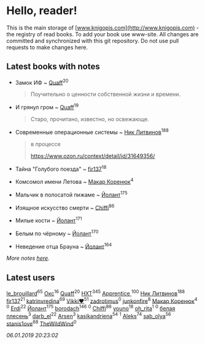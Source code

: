 # Hello, reader!
This is the main storage of [www.knigopis.com](http://www.knigopis.com) - the registry of read books.
To add your book use www-site. All changes are committed and synchronized with this git repository.
Do not use pull requests to make changes here.


## Latest books with notes
* Замок ИФ ~ [Quaff](users/122/12267158-vkontakte)<sup>20</sup>
    > Поучительно о ценности собственной жизни и времени.

* И грянул гром ~ [Quaff](users/122/12267158-vkontakte)<sup>19</sup>
    > Старо, прочитано, известно, но освежающе.

* Современные операционные системы ~ [Ник Литвинов](users/241/241974816-vkontakte)<sup>188</sup>
    > в процессе
    > 
    > https://www.ozon.ru/context/detail/id/31649356/

* Тайна "Голубого поезда" ~ [fir137](users/176/176805114-yandex)<sup>18</sup>

* Комсомол имени Летова ~ [Макар Коренюк](users/126/126368737-vkontakte)<sup>4</sup>

* Мальчик в полосатой пижаме ~ [Йолант](users/104/104690883692185089260-google)<sup>175</sup>

* Изящное искусство смерти ~ [Chiffi](users/105/105831994080785626680-google)<sup>86</sup>

* Милые кости ~ [Йолант](users/104/104690883692185089260-google)<sup>171</sup>

* Белым по чёрному ~ [Йолант](users/104/104690883692185089260-google)<sup>170</sup>

* Неведение отца Брауна ~ [Йолант](users/104/104690883692185089260-google)<sup>164</sup>


_More notes [here](latest_books_with_notes.md)._


## Latest users
[le_brouillard](users/133/13330781-vkontakte)<sup>65</sup> 
[Окс](users/102/102536471289425216982-google)<sup>16</sup> 
[Quaff](users/122/12267158-vkontakte)<sup>20</sup> 
[HXT](users/100/100002563462782-facebook)<sup>345</sup> 
[Apprentice ](users/528/52821952-vkontakte)<sup>100</sup> 
[Ник Литвинов](users/241/241974816-vkontakte)<sup>188</sup> 
[fir137](users/176/176805114-yandex)<sup>21</sup> 
[katrinvredina](users/233/2336755-vkontakte)<sup>69</sup> 
[Vikki❤️](users/178/17876169737876636605-mailru)<sup>51</sup> 
[zadrotimus](users/103/103555002313755570429-google)<sup>0</sup> 
[junkonfire](users/260/260337584-vkontakte)<sup>8</sup> 
[Макар Коренюк](users/126/126368737-vkontakte)<sup>4</sup> 
[](users/105/105554907015920541510-google)<sup>0</sup> 
[Erdi](users/104/104289450206538776186-googleplus)<sup>22</sup> 
[Йолант](users/104/104690883692185089260-google)<sup>175</sup> 
[borodach](users/157/15706320-vkontakte)<sup>146</sup> 
[](users/361/361797-vkontakte)<sup>0</sup> 
[Chiffi](users/105/105831994080785626680-google)<sup>86</sup> 
[youno](users/302/302928912-vkontakte)<sup>18</sup> 
[oh_rita](users/970/970096083201538-facebook)<sup>1</sup> 
[](users/116/116821443168944055238-google)<sup>0</sup> 
[белая плесень](users/104/104448632954411726505-google)<sup>3</sup> 
[darb_el](users/184/184135339-vkontakte)<sup>22</sup> 
[Arsen](users/156/1568541956547705-facebook)<sup>3</sup> 
[kasikandriena](users/152/152488954-vkontakte)<sup>54</sup> 
[](users/262/262062207519652-facebook)<sup>1</sup> 
[Aleks](users/117/117835844513813219393-google)<sup>74</sup> 
[sab_olya](users/139/139338401-vkontakte)<sup>56</sup> 
[stanis1ove](users/590/59066959-vkontakte)<sup>68</sup> 
[TheWildWind](users/111/111315067034891051533-google)<sup>0</sup> 


_06.01.2019 20:23:02_
